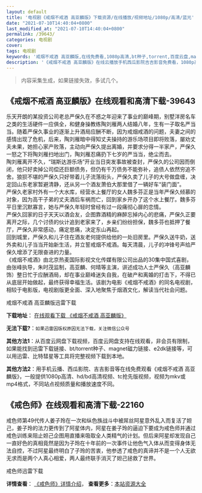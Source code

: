 ```yaml
---
layout: default
title: '电视剧《戒烟不戒酒 高亚麟版》下载资源/在线播放/视频地址/1080p/高清/蓝光'
date: "2021-07-10T14:40:04+0800"
last_modified_at: "2021-07-10T14:40:04+0800"
permalink: /39643/
categories: 电视剧
cover:
tags: 电视剧
keywords: '戒烟不戒酒 高亚麟版,在线免费看,1080p高清,bt种子,torrent,百度云盘,magnet,磁力链,迅雷下载资源'
description: '《戒烟不戒酒 高亚麟版》在线云播放手机西瓜影院吉吉影音免费看，1080p高清bd/hd未删减完整版和tc抢先枪版，mkv/mp4格式，附带bt/torrent种子、magnet/磁力链、百度云盘、网盘资源迅雷下载链接'
---
```


>内容采集生成，如果链接失效，多试几个。


## 《戒烟不戒酒 高亚麟版》在线观看和高清下载-39643

乐天开朗的某投资公司老总严保久在不惑之年迎来了事业的巅峰期，别墅洋房名车之类的生活硬件一应俱全，和健身操教练陶刘雁两人结婚八年，生有一子取名严当当。随着严保久事业的逐渐上升酒局应酬不断，因为戒烟戒酒的问题，夫妻之间的感情出现了危机，后来，陶刘雁暗中得知丈夫操持的游乐场项目即将败落，屡劝丈夫未果，她担心家产败落，主动向严保久提出离婚，并要求分得一半家产，严保久一怒之下将陶刘雁扫地出门，陶刘雁忍痛扔下七岁的严当当，绝尘而去。<br />陶刘雁离开不久，&ldquo;瑞斯达游乐场”开业当日突发事故被查封，严保久的公司因而倒闭，他只好卖掉公司偿还巨额债务，但仍有千万债务不能弥补，追债人依然穷追不舍。狼狈不堪的严保久只好带着儿子流落街头，严保久卖了儿子的大号做盘缠，决定回山东老家暂避清静，还从另一个酒友萧伯大那里借了一辆好车&ldquo;装门面&rdquo;。<br />严保久老家村外有一个大水库，经营水上餐厅的女人魏多芬正是当年严保久倾慕的对象，因为高干子弟的丈夫酒后车祸而亡，回到家乡开办了这个水上餐厅。魏多芬平日里沉默寡言，她与严保久年轻时曾经有过一段痛彻心扉的恋情。<br />严保久回家的日子天天以酒会友，企图靠酒精的麻醉忘掉内心的悲痛，严保久正要离开之际，几个讨债的伙计追到老家来了，乡亲们纷纷担保，魏多芬也抵押了餐厅，严保久非常感动，痛定思痛，决定东山再起。<br />回到城里，严保久和儿子住在酒友老何提供给他的一处旧房里。严保久送牛奶，送外卖和儿子当当开始新生活，并立誓戒烟不戒酒。每天清晨，儿子的冲锋号声给严保久增添了无限奋进的力量。<br />《戒烟不戒酒》由北京热麦国际影视文化传媒有限公司出品的30集中国式喜剧，由张峰执导，朱时茂监制，高亚麟、何晴等主演，讲述成功人士严保久（高亚麟饰）整日忙于应酬酒局，却在事业巅峰迷失自我，在破产和离婚的打击下，不得已从底层开始做起，最终获得幸福生活。该剧为电影《戒烟不戒酒》的同名电视剧，相较于电影版，电视剧版更全面、深入地聚焦于烟酒文化，解读当代社会问题。<!---剧情end--->


戒烟不戒酒 高亚麟版迅雷下载

**下载地址**： [在线观看下载 《戒烟不戒酒 高亚麟版》](https://www.993dy.com//vod-detail-id-12653.html) 


**无法下载?**：`如果迅雷因版权原因无法下载，关注微信公众号 `

**其他方法1**：从百度云网盘下载视频，百度云网盘支持在线观看，非会员有限制，如果能找到迅雷下载链接、bt/torrent种子、magnet磁力链接、e2dk链接等，可以用迅雷、比特彗星等工具将完整视频下载到本地。

**其他方法2**：用手机云播、西瓜影院、吉吉影音等在线免费观看《戒烟不戒酒 高亚麟版》，一般提供1080p高清、hd/bd高清视频、tc抢先版视频，视频为mkv或mp4格式，不同站点视频质量和播放速度不同。


## 《戒色师》在线观看和高清下载-22160

戒色师第49代传人姜子玲在一次和纵色族战斗中被屌丝阿星意外乱入而复活了妲己，姜子玲的法力更传到了阿星体内，阿星在姜子玲的逼迫下要成为戒色师并通过戒色训练来阻止妲己企图用直播来吸取全人类精气的计划。但后来阿星却发现自己一直好色的真相竟然是因为子玲在十年前的一次事件让他色气入体从而变得身体无法自控，不过阿星最终明白了子玲的苦衷，他参透了戒色的真谛并不是一个人无欲无求而是两个人真心相爱，两人最终联手消灭了妲己拯救了世界。


戒色师迅雷下载

**详情查看**： [《戒色师》详情介绍](/movie/22160/)， **查看更多**：[本站资源大全](/movie/t/all/)

